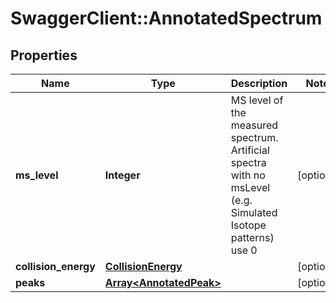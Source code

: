 # SwaggerClient::AnnotatedSpectrum

## Properties
Name | Type | Description | Notes
------------ | ------------- | ------------- | -------------
**ms_level** | **Integer** | MS level of the measured spectrum.  Artificial spectra with no msLevel (e.g. Simulated Isotope patterns) use 0 | [optional] 
**collision_energy** | [**CollisionEnergy**](CollisionEnergy.md) |  | [optional] 
**peaks** | [**Array&lt;AnnotatedPeak&gt;**](AnnotatedPeak.md) |  | [optional] 

